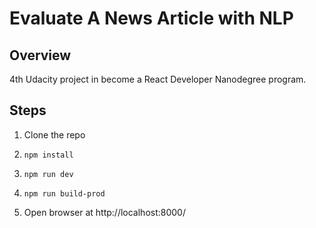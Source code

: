 # Evaluate A News Article with NLP

## Overview
4th Udacity project in become a React Developer Nanodegree program.

## Steps
1. Clone the repo

2. ``` npm install ```

3. ``` npm run dev ```

4. ``` npm run build-prod ```

6. Open browser at http://localhost:8000/
